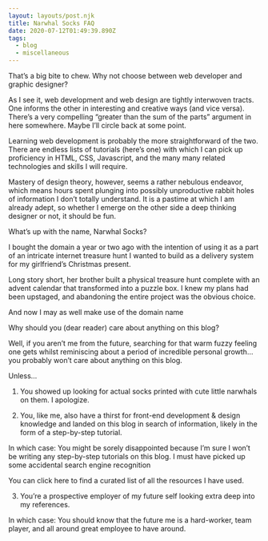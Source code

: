 ```yaml
---
layout: layouts/post.njk
title: Narwhal Socks FAQ
date: 2020-07-12T01:49:39.890Z
tags:
  - blog
  - miscellaneous
---
```

That’s a big bite to chew. Why not choose between web developer and graphic designer?

As I see it, web development and web design are tightly interwoven tracts. One informs the other in interesting and creative ways (and vice versa). There’s a very compelling “greater than the sum of the parts” argument in here somewhere. Maybe I’ll circle back at some point.

Learning web development is probably the more straightforward of the two. There are endless lists of tutorials (here’s one) with which I can pick up proficiency in HTML, CSS, Javascript, and the many many related technologies and skills I will require.

Mastery of design theory, however, seems a rather nebulous endeavor, which means hours spent plunging into possibly unproductive rabbit holes of information I don’t totally understand. It is a pastime at which I am already adept, so whether I emerge on the other side a deep thinking designer or not, it should be fun.

What’s up with the name, Narwhal Socks?

I bought the domain a year or two ago with the intention of using it as a part of an intricate internet treasure hunt I wanted to build as a delivery system for my girlfriend’s Christmas present.

Long story short, her brother built a physical treasure hunt complete with an advent calendar that transformed into a puzzle box. I knew my plans had been upstaged, and abandoning the entire project was the obvious choice.

And now I may as well make use of the domain name

Why should you (dear reader) care about anything on this blog?

Well, if you aren’t me from the future, searching for that warm fuzzy feeling one gets whilst reminiscing about a period of incredible personal growth… you probably won’t care about anything on this blog.

Unless…

1. You showed up looking for actual socks printed with cute little narwhals on them. I apologize.

2. You, like me, also have a thirst for front-end development & design knowledge and landed on this blog in search of information, likely in the form of a step-by-step tutorial.

In which case: You might be sorely disappointed because I’m sure I won’t be writing any step-by-step tutorials on this blog. I must have picked up some accidental search engine recognition

You can click here to find a curated list of all the resources I have used.

3. You’re a prospective employer of my future self looking extra deep into my references.

In which case: You should know that the future me is a hard-worker, team player, and all around great employee to have around.